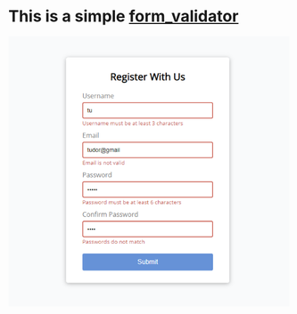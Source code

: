 #  This is a simple [form_validator](https://tudorbejinari.github.io/form_validator/)
![Image](https://github.com/tudorbejinari/form_validator/blob/master/register.png)
